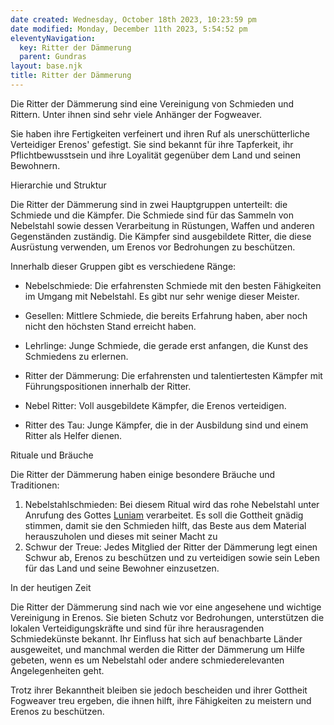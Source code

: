 ```yaml
---
date created: Wednesday, October 18th 2023, 10:23:59 pm
date modified: Monday, December 11th 2023, 5:54:52 pm
eleventyNavigation:
  key: Ritter der Dämmerung
  parent: Gundras
layout: base.njk
title: Ritter der Dämmerung
---
```


Die Ritter der Dämmerung sind eine Vereinigung von Schmieden und Rittern. Unter ihnen sind sehr viele Anhänger der Fogweaver.

Sie haben ihre Fertigkeiten verfeinert und ihren Ruf als unerschütterliche Verteidiger Erenos' gefestigt. Sie sind bekannt für ihre Tapferkeit, ihr Pflichtbewusstsein und ihre Loyalität gegenüber dem Land und seinen Bewohnern.

Hierarchie und Struktur

Die Ritter der Dämmerung sind in zwei Hauptgruppen unterteilt: die Schmiede und die Kämpfer. Die Schmiede sind für das Sammeln von Nebelstahl sowie dessen Verarbeitung in Rüstungen, Waffen und anderen Gegenständen zuständig. Die Kämpfer sind ausgebildete Ritter, die diese Ausrüstung verwenden, um Erenos vor Bedrohungen zu beschützen.

Innerhalb dieser Gruppen gibt es verschiedene Ränge:

- Nebelschmiede: Die erfahrensten Schmiede mit den besten Fähigkeiten im Umgang mit Nebelstahl. Es gibt nur sehr wenige dieser Meister.
- Gesellen: Mittlere Schmiede, die bereits Erfahrung haben, aber noch nicht den höchsten Stand erreicht haben.
- Lehrlinge: Junge Schmiede, die gerade erst anfangen, die Kunst des Schmiedens zu erlernen.

- Ritter der Dämmerung: Die erfahrensten und talentiertesten Kämpfer mit Führungspositionen innerhalb der Ritter.
- Nebel Ritter: Voll ausgebildete Kämpfer, die Erenos verteidigen.
- Ritter des Tau: Junge Kämpfer, die in der Ausbildung sind und einem Ritter als Helfer dienen.

Rituale und Bräuche

Die Ritter der Dämmerung haben einige besondere Bräuche und Traditionen:

1. Nebelstahlschmieden: Bei diesem Ritual wird das rohe Nebelstahl unter Anrufung des Gottes [Luniam](/garden/%F0%9F%8C%90Worldbuilding%5CNether%20Plane%5CGods/Luniam) verarbeitet. Es soll die Gottheit gnädig stimmen, damit sie den Schmieden hilft, das Beste aus dem Material herauszuholen und dieses mit seiner Macht zu
2. Schwur der Treue: Jedes Mitglied der Ritter der Dämmerung legt einen Schwur ab, Erenos zu beschützen und zu verteidigen sowie sein Leben für das Land und seine Bewohner einzusetzen.

In der heutigen Zeit

Die Ritter der Dämmerung sind nach wie vor eine angesehene und wichtige Vereinigung in Erenos. Sie bieten Schutz vor Bedrohungen, unterstützen die lokalen Verteidigungskräfte und sind für ihre herausragenden Schmiedekünste bekannt. Ihr Einfluss hat sich auf benachbarte Länder ausgeweitet, und manchmal werden die Ritter der Dämmerung um Hilfe gebeten, wenn es um Nebelstahl oder andere schmiederelevanten Angelegenheiten geht.

Trotz ihrer Bekanntheit bleiben sie jedoch bescheiden und ihrer Gottheit Fogweaver treu ergeben, die ihnen hilft, ihre Fähigkeiten zu meistern und Erenos zu beschützen.